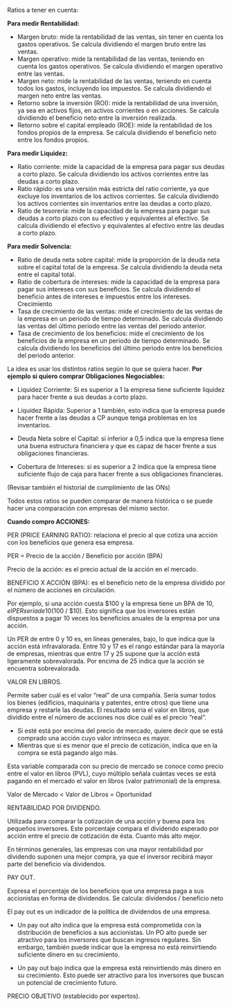 Ratios a tener en cuenta:

**Para medir Rentabilidad:**

- Margen bruto: mide la rentabilidad de las ventas, sin tener en cuenta los gastos operativos. Se calcula dividiendo el margen bruto entre las ventas.
- Margen operativo: mide la rentabilidad de las ventas, teniendo en cuenta los gastos operativos. Se calcula dividiendo el margen operativo entre las ventas.
- Margen neto: mide la rentabilidad de las ventas, teniendo en cuenta todos los gastos, incluyendo los impuestos. Se calcula dividiendo el margen neto entre las ventas.
- Retorno sobre la inversión (ROI): mide la rentabilidad de una inversión, ya sea en activos fijos, en activos corrientes o en acciones. Se calcula dividiendo el beneficio neto entre la inversión realizada.
- Retorno sobre el capital empleado (ROE): mide la rentabilidad de los fondos propios de la empresa. Se calcula dividiendo el beneficio neto entre los fondos propios.

**Para medir Liquidez:**

- Ratio corriente: mide la capacidad de la empresa para pagar sus deudas a corto plazo. Se calcula dividiendo los activos corrientes entre las deudas a corto plazo.
- Ratio rápido: es una versión más estricta del ratio corriente, ya que excluye los inventarios de los activos corrientes. Se calcula dividiendo los activos corrientes sin inventarios entre las deudas a corto plazo.
- Ratio de tesorería: mide la capacidad de la empresa para pagar sus deudas a corto plazo con su efectivo y equivalentes al efectivo. Se calcula dividiendo el efectivo y equivalentes al efectivo entre las deudas a corto plazo.

**Para medir Solvencia:**

- Ratio de deuda neta sobre capital: mide la proporción de la deuda neta sobre el capital total de la empresa. Se calcula dividiendo la deuda neta entre el capital total.
- Ratio de cobertura de intereses: mide la capacidad de la empresa para pagar sus intereses con sus beneficios. Se calcula dividiendo el beneficio antes de intereses e impuestos entre los intereses.
Crecimiento
- Tasa de crecimiento de las ventas: mide el crecimiento de las ventas de la empresa en un periodo de tiempo determinado. Se calcula dividiendo las ventas del último periodo entre las ventas del periodo anterior.
- Tasa de crecimiento de los beneficios: mide el crecimiento de los beneficios de la empresa en un periodo de tiempo determinado. Se calcula dividiendo los beneficios del último periodo entre los beneficios del periodo anterior.

La idea es usar los distintos ratios según lo que se quiera hacer. **Por ejemplo si quiero comprar Obligaciones Negociables:**

- Liquidez Corriente: Si es superior a 1 la empresa tiene suficiente liquidez para hacer frente a sus deudas a corto plazo.

- Liquidez Rápida: Superior a 1 también, esto indica que la empresa puede hacer frente a las deudas a CP aunque tenga problemas en los inventarios.

- Deuda Neta sobre el Capital: si inferior a 0,5 indica que la empresa tiene una buena estructura financiera y que es capaz de hacer frente a sus obligaciones financieras.

- Cobertura de Intereses: si es superior a 2 indica que la empresa tiene suficiente flujo de caja para hacer frente a sus obligaciones financieras.

(Revisar también el historial de cumplimiento de las ONs)

Todos estos ratios se pueden comparar de manera histórica o se puede hacer una comparación con empresas del mismo sector.

**Cuando compro ACCIONES:**

PER (PRICE EARNING RATIO): relaciona el precio al que cotiza una acción con los beneficios que genera esa empresa.

PER = Precio de la acción / Beneficio por acción (BPA)

Precio de la acción: es el precio actual de la acción en el mercado.

BENEFICIO X ACCIÓN (BPA): es el beneficio neto de la empresa dividido por el número de acciones en circulación.

Por ejemplo, si una acción cuesta $100 y la empresa tiene un BPA de $10, el PER sería de 10 ($100 / $10). Esto significa que los inversores están dispuestos a pagar 10 veces los beneficios anuales de la empresa por una acción.

Un PER de entre 0 y 10 es, en líneas generales, bajo, lo que indica que la acción está infravalorada. Entre 10 y 17 es el rango estándar para la mayoría de empresas, mientras que entre 17 y 25 supone que la acción está ligeramente sobrevalorada. Por encima de 25 indica que la acción se encuentra sobrevalorada.

VALOR EN LIBROS.

Permite saber cuál es el valor “real” de una compañía. Sería sumar todos los bienes (edificios, maquinaria y patentes, entre otros) que tiene una empresa y restarle las deudas. El resultado sería el valor en libros, que dividido entre el número de acciones nos dice cuál es el precio “real”. 
- Si esté está por encima del precio de mercado, quiere decir que se está comprado una acción cuyo valor intrínseco es mayor. 
- Mientras que si es menor que el precio de cotización, indica que en la compra se está pagando algo más.

Esta variable comparada con su precio de mercado se conoce como precio entre el valor en libros (PVL), cuyo múltiplo señala cuántas veces se está pagando en el mercado el valor en libros (valor patrimonial) de la empresa.

Valor de Mercado < Valor de Libros = Oportunidad

RENTABILIDAD POR DIVIDENDO.

Utilizada para comparar la cotización de una acción y buena para los pequeños inversores. Este porcentaje compara el dividendo esperado por acción entre el precio de cotización de ésta. Cuanto más alto mejor.

En términos generales, las empresas con una mayor rentabilidad por dividendo suponen una mejor compra, ya que el inversor recibirá mayor parte del beneficio vía dividendos.

PAY OUT.

Expresa el porcentaje de los beneficios que una empresa paga a sus accionistas en forma de dividendos. Se calcula: dividendos / beneficio neto

El pay out es un indicador de la política de dividendos de una empresa. 
- Un pay out alto indica que la empresa está comprometida con la distribución de beneficios a sus accionistas. Un PO alto puede ser atractivo para los inversores que buscan ingresos regulares. Sin embargo, también puede indicar que la empresa no está reinvirtiendo suficiente dinero en su crecimiento.

- Un pay out bajo indica que la empresa está reinvirtiendo más dinero en su crecimiento. Esto puede ser atractivo para los inversores que buscan un potencial de crecimiento futuro.

PRECIO OBJETIVO (establecido por expertos).
